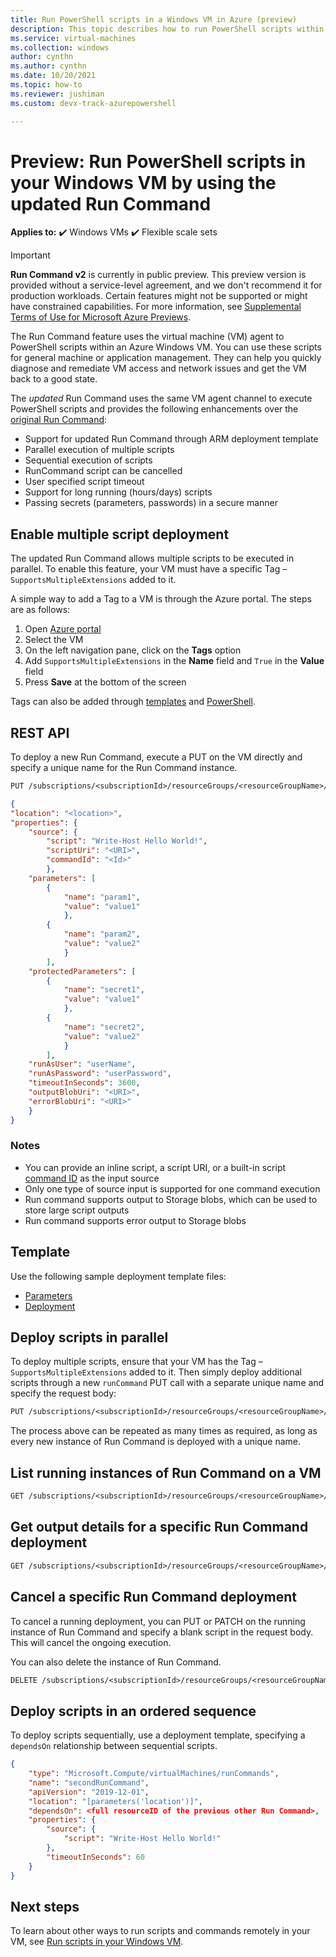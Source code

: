 ```yaml
---
title: Run PowerShell scripts in a Windows VM in Azure (preview)
description: This topic describes how to run PowerShell scripts within an Azure Windows virtual machine by using the updated Run Command feature.
ms.service: virtual-machines
ms.collection: windows
author: cynthn
ms.author: cynthn
ms.date: 10/20/2021
ms.topic: how-to  
ms.reviewer: jushiman
ms.custom: devx-track-azurepowershell

---
```

# Preview: Run PowerShell scripts in your Windows VM by using the updated Run Command

**Applies to:** :heavy_check_mark: Windows VMs :heavy_check_mark: Flexible scale sets 

> [!IMPORTANT]
> **Run Command v2** is currently in public preview.
> This preview version is provided without a service-level agreement, and we don't recommend it for production workloads. Certain features might not be supported or might have constrained capabilities. 
> For more information, see [Supplemental Terms of Use for Microsoft Azure Previews](https://azure.microsoft.com/support/legal/preview-supplemental-terms/).

The Run Command feature uses the virtual machine (VM) agent to PowerShell scripts within an Azure Windows VM. You can use these scripts for general machine or application management. They can help you quickly diagnose and remediate VM access and network issues and get the VM back to a good state.

The *updated* Run Command uses the same VM agent channel to execute PowerShell scripts and provides the following enhancements over the [original Run Command](run-command.md): 
- Support for updated Run Command through ARM deployment template 
- Parallel execution of multiple scripts 
- Sequential execution of scripts 
- RunCommand script can be cancelled  
- User specified script timeout 
- Support for long running (hours/days) scripts 
- Passing secrets (parameters, passwords) in a secure manner


## Enable multiple script deployment 

The updated Run Command allows multiple scripts to be executed in parallel. To enable this feature, your VM must have a specific Tag – `SupportsMultipleExtensions` added to it. 

A simple way to add a Tag to a VM is through the Azure portal. The steps are as follows: 
1. Open [Azure portal](https://portal.azure.com) 
1. Select the VM 
1. On the left navigation pane, click on the **Tags** option 
1. Add `SupportsMultipleExtensions` in the **Name** field and `True` in the **Value** field 
1. Press **Save** at the bottom of the screen 

Tags can also be added through [templates](../tag-template.md) and [PowerShell](../tag-powershell.md). 


## REST API 

To deploy a new Run Command, execute a PUT on the VM directly and specify a unique name for the Run Command instance. 

```rest
PUT /subscriptions/<subscriptionId>/resourceGroups/<resourceGroupName>/providers/Microsoft.Compute/virtualMachines/<vmName>/runcommands/<runCommandName>?api-version=2019-12-01
```

```json
{ 
"location": "<location>", 
"properties": { 
    "source": { 
        "script": "Write-Host Hello World!", 
        "scriptUri": "<URI>",  
        "commandId": "<Id>"  
        }, 
    "parameters": [ 
        { 
            "name": "param1",
            "value": "value1" 
            }, 
        { 
            "name": "param2", 
            "value": "value2" 
            } 
        ], 
    "protectedParameters": [ 
        { 
            "name": "secret1", 
            "value": "value1" 
            }, 
        { 
            "name": "secret2", 
            "value": "value2" 
            } 
        ], 
    "runAsUser": "userName",
    "runAsPassword": "userPassword", 
    "timeoutInSeconds": 3600, 
    "outputBlobUri": "<URI>", 
    "errorBlobUri": "<URI>"  
    }
}
```

### Notes
 
- You can provide an inline script, a script URI, or a built-in script [command ID](run-command.md#available-commands) as the input source
- Only one type of source input is supported for one command execution 
- Run command supports output to Storage blobs, which can be used to store large script outputs
- Run command supports error output to Storage blobs 


## Template 

Use the following sample deployment template files:
- [Parameters]()
- [Deployment]()


## Deploy scripts in parallel 

To deploy multiple scripts, ensure that your VM has the Tag – `SupportsMultipleExtensions` added to it. Then simply deploy additional scripts through a new `runCommand` PUT call with a separate unique name and specify the request body: 

```rest
PUT /subscriptions/<subscriptionId>/resourceGroups/<resourceGroupName>/providers/Microsoft.Compute/virtualMachines/<vmName>/runcommands/<runCommandName2>?api-version=2019-12-01 
```

The process above can be repeated as many times as required, as long as every new instance of Run Command is deployed with a unique name. 

## List running instances of Run Command on a VM 

```rest
GET /subscriptions/<subscriptionId>/resourceGroups/<resourceGroupName>/providers/Microsoft.Compute/virtualMachines/<vmName>/runcommands?api-version=2019-12-01
``` 

## Get output details for a specific Run Command deployment 

```rest
GET /subscriptions/<subscriptionId>/resourceGroups/<resourceGroupName>/providers/Microsoft.Compute/virtualMachines/<vmName>/runcommands/<runCommandName>?$expand=instanceView&api-version=2019-12-01 
```

## Cancel a specific Run Command deployment 

To cancel a running deployment, you can PUT or PATCH on the running instance of Run Command and specify a blank script in the request body. This will cancel the ongoing execution. 

You can also delete the instance of Run Command.  

```rest
DELETE /subscriptions/<subscriptionId>/resourceGroups/<resourceGroupName>/providers/Microsoft.Compute/virtualMachines/<vmName>/runcommands/<runCommandName>?api-version=2019-12-01 
```

## Deploy scripts in an ordered sequence 

To deploy scripts sequentially, use a deployment template, specifying a `dependsOn` relationship between sequential scripts. 

```json
{ 
    "type": "Microsoft.Compute/virtualMachines/runCommands", 
    "name": "secondRunCommand", 
    "apiVersion": "2019-12-01", 
    "location": "[parameters('location')]", 
    "dependsOn": <full resourceID of the previous other Run Command>, 
    "properties": { 
        "source": {  
            "script": "Write-Host Hello World!"  
        }, 
        "timeoutInSeconds": 60  
    }
} 
```

## Next steps

To learn about other ways to run scripts and commands remotely in your VM, see [Run scripts in your Windows VM](run-scripts-in-vm.md).
